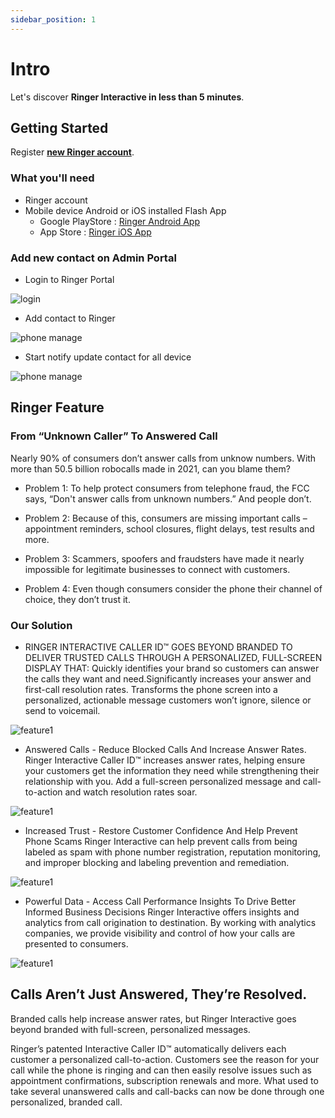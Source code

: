 ```yaml
---
sidebar_position: 1
---
```


# Intro

Let's discover **Ringer Interactive in less than 5 minutes**.

## Getting Started

Register [**new Ringer account**](https://ringerinteractive.com/contact/).


### What you'll need

- Ringer account
- Mobile device Android or iOS installed Flash App
  - Google PlayStore : [Ringer Android App](https://play.google.com/store/apps/details?id=com.ringer)
  - App Store : [Ringer iOS App](https://apps.apple.com/vn/app/ringer-interactive-app/id1628828448?l=vi)

### Add new contact on Admin Portal

- Login to Ringer Portal

![login](./img/login.png)

- Add contact to Ringer

![phone manage](./img/phone_manage.png)

- Start notify update contact for all device

![phone manage](./img/notify.png)


## Ringer Feature

### From “Unknown Caller” To Answered Call
 Nearly 90% of consumers don’t answer calls from unknow numbers.
With more than 50.5 billion robocalls made in 2021, can you blame them?

- Problem 1:
To help protect consumers from telephone fraud, the FCC says, “Don't answer calls from unknown numbers.” And people don’t.
- Problem 2:
Because of this, consumers are missing important calls – appointment reminders, school closures, flight delays, test results and more.
- Problem 3:
Scammers, spoofers and fraudsters have made it nearly impossible for legitimate businesses to connect with customers.

- Problem 4:
Even though consumers consider the phone their channel of choice, they don’t trust it.


### Our Solution
- RINGER INTERACTIVE CALLER ID™
GOES BEYOND BRANDED TO DELIVER TRUSTED CALLS THROUGH A PERSONALIZED, FULL-SCREEN DISPLAY THAT: Quickly identifies your brand so customers can answer the calls they want and need.Significantly increases your answer and first-call resolution rates. Transforms the phone screen into a personalized, actionable message customers won’t ignore, silence or send to voicemail.

![feature1](./img/feature1.png)

- Answered Calls - Reduce Blocked Calls And Increase Answer Rates.
Ringer Interactive Caller ID™ increases answer rates, helping ensure your customers get the information they need while strengthening their relationship with you. Add a full-screen personalized message and call-to-action and watch resolution rates soar.

![feature1](./img/feature2.png)

- Increased Trust - Restore Customer Confidence And Help Prevent Phone Scams
Ringer Interactive can help prevent calls from being labeled as spam with phone number registration, reputation monitoring, and improper blocking and labeling prevention and remediation.

![feature1](./img/feature3.png)


- Powerful Data - Access Call Performance Insights To Drive Better Informed Business Decisions
Ringer Interactive offers insights and analytics from call origination to destination. By working with analytics companies, we provide visibility and control of how your calls are presented to consumers.

![feature1](./img/feature4.png)

## Calls Aren’t Just Answered, They’re Resolved.
Branded calls help increase answer rates, but Ringer Interactive goes beyond branded with full-screen, personalized messages.

Ringer’s patented Interactive Caller ID™ automatically delivers each customer a personalized call-to-action. Customers see the reason for your call while the phone is ringing and can then easily resolve issues such as appointment confirmations, subscription renewals and more. What used to take several unanswered calls and call-backs can now be done through one personalized, branded call.